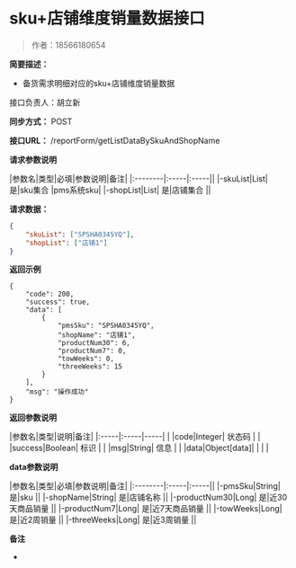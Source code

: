 # sku+店铺维度销量数据接口

> 作者：18566180654

**简要描述：**

- 备货需求明细对应的sku+店铺维度销量数据

接口负责人：胡立新

**同步方式：**
POST

**接口URL：**
/reportForm/getListDataBySkuAndShopName



**请求参数说明**

|参数名|类型|必填|参数说明|备注|
|:--------|:-----|:-----||
|-skuList|List| 是|sku集合 |pms系统sku|
|-shopList|List| 是|店铺集合 ||

**请求数据：**

```json
{
    "skuList": ["SPSHA0345YQ"],
    "shopList": ["店铺1"]
}
```
**返回示例**

```
{
    "code": 200,
    "success": true,
    "data": [
        {
            "pmsSku": "SPSHA0345YQ",
            "shopName": "店铺1",
            "productNum30": 6,
            "productNum7": 0,
            "towWeeks": 0,
            "threeWeeks": 15
        }
    ],
    "msg": "操作成功"
}
```

**返回参数说明**

|参数名|类型|说明|备注|
|:-----|:-----|-----| |
|code|Integer| 状态码 |  |
|success|Boolean| 标识 |  |
|msg|String| 信息 |  |
|data|Object[data]| | | |

**data参数说明**

|参数名|类型|必填|参数说明|备注|
|:--------|:-----|:-----||
|-pmsSku|String| 是|sku ||
|-shopName|String| 是|店铺名称 ||
|-productNum30|Long| 是|近30天商品销量 ||
|-productNum7|Long| 是|近7天商品销量 ||
|-towWeeks|Long| 是|近2周销量 ||
|-threeWeeks|Long| 是|近3周销量 ||


 **备注**

-